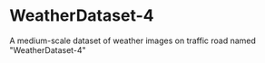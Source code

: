 # WeatherDataset-4
A medium-scale dataset of weather images on traffic road named "WeatherDataset-4"
